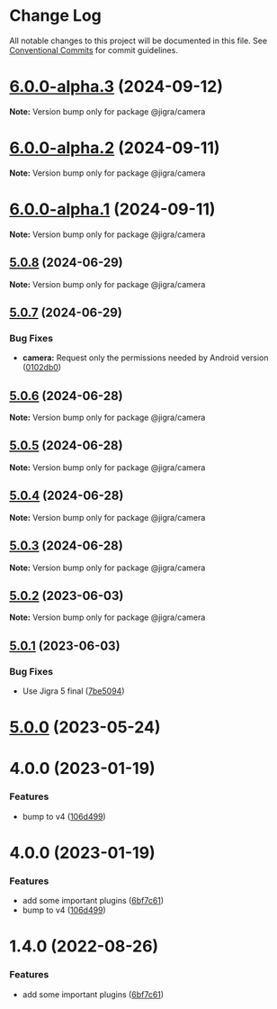 # Change Log

All notable changes to this project will be documented in this file.
See [Conventional Commits](https://conventionalcommits.org) for commit guidelines.

# [6.0.0-alpha.3](https://github.com/familyjs/jigra-plugins/compare/@jigra/camera@6.0.0-alpha.2...@jigra/camera@6.0.0-alpha.3) (2024-09-12)

**Note:** Version bump only for package @jigra/camera

# [6.0.0-alpha.2](https://github.com/familyjs/jigra-plugins/compare/@jigra/camera@6.0.0-alpha.1...@jigra/camera@6.0.0-alpha.2) (2024-09-11)

**Note:** Version bump only for package @jigra/camera

# [6.0.0-alpha.1](https://github.com/familyjs/jigra-plugins/compare/@jigra/camera@5.0.8...@jigra/camera@6.0.0-alpha.1) (2024-09-11)

**Note:** Version bump only for package @jigra/camera

## [5.0.8](https://github.com/familyjs/jigra-plugins/compare/@jigra/camera@5.0.7...@jigra/camera@5.0.8) (2024-06-29)

**Note:** Version bump only for package @jigra/camera

## [5.0.7](https://github.com/familyjs/jigra-plugins/compare/@jigra/camera@5.0.6...@jigra/camera@5.0.7) (2024-06-29)

### Bug Fixes

- **camera:** Request only the permissions needed by Android version ([0102db0](https://github.com/familyjs/jigra-plugins/commit/0102db022367caeea2280663a50b28af927ee465))

## [5.0.6](https://github.com/familyjs/jigra-plugins/compare/@jigra/camera@5.0.5...@jigra/camera@5.0.6) (2024-06-28)

**Note:** Version bump only for package @jigra/camera

## [5.0.5](https://github.com/familyjs/jigra-plugins/compare/@jigra/camera@5.0.4...@jigra/camera@5.0.5) (2024-06-28)

**Note:** Version bump only for package @jigra/camera

## [5.0.4](https://github.com/familyjs/jigra-plugins/compare/@jigra/camera@5.0.3...@jigra/camera@5.0.4) (2024-06-28)

**Note:** Version bump only for package @jigra/camera

## [5.0.3](https://github.com/familyjs/jigra-plugins/compare/@jigra/camera@5.0.2...@jigra/camera@5.0.3) (2024-06-28)

**Note:** Version bump only for package @jigra/camera

## [5.0.2](https://github.com/familyjs/jigra-plugins/compare/@jigra/camera@5.0.1...@jigra/camera@5.0.2) (2023-06-03)

**Note:** Version bump only for package @jigra/camera

## [5.0.1](https://github.com/familyjs/jigra-plugins/compare/@jigra/camera@5.0.0...@jigra/camera@5.0.1) (2023-06-03)

### Bug Fixes

- Use Jigra 5 final ([7be5094](https://github.com/familyjs/jigra-plugins/commit/7be509425c5cc9f21b1f9e78794b2c6b76ca7702))

# [5.0.0](https://github.com/familyjs/jigra-plugins/compare/@jigra/camera@1.4.0...@jigra/camera@5.0.0) (2023-05-24)

# 4.0.0 (2023-01-19)

### Features

- bump to v4 ([106d499](https://github.com/familyjs/jigra-plugins/commit/106d49991e82a0505a82571530b73fcda020e7e4))

# 4.0.0 (2023-01-19)

### Features

- add some important plugins ([6bf7c61](https://github.com/navify/jigra-plugins/commit/6bf7c61ba5ad99cf0474cb2cc9599d0f8fedeb45))
- bump to v4 ([106d499](https://github.com/navify/jigra-plugins/commit/106d49991e82a0505a82571530b73fcda020e7e4))

# 1.4.0 (2022-08-26)

### Features

- add some important plugins ([6bf7c61](https://github.com/navify/jigra-plugins/commit/6bf7c61ba5ad99cf0474cb2cc9599d0f8fedeb45))
